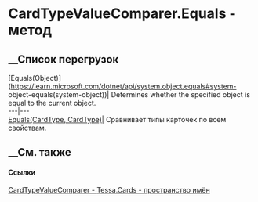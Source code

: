 # CardTypeValueComparer.Equals - метод
##  __Список перегрузок
[Equals(Object)](https://learn.microsoft.com/dotnet/api/system.object.equals#system-
object-equals\(system-object\))| Determines whether the specified object is
equal to the current object.  
---|---  
[Equals(CardType, CardType)](M_Tessa_Cards_CardTypeValueComparer_Equals.htm)|
Сравнивает типы карточек по всем свойствам.  
## __См. также
#### Ссылки
[CardTypeValueComparer - ](T_Tessa_Cards_CardTypeValueComparer.htm)
[Tessa.Cards - пространство имён](N_Tessa_Cards.htm)
